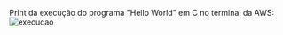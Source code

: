 Print da execução do programa "Hello World" em C no terminal da AWS:
<img src="https://imgur.com/a/Mmn82Gf" alt="execucao">
